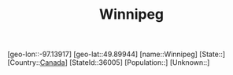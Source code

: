 ﻿---
title: "Winnipeg"
location: [49.89944,-97.13917]
type: City
tags:
- geo/City


SpocWebEntityId: 36118
isDeleted: false
confidential: public

---
[geo-lon::-97.13917]
[geo-lat::49.89944]
[name::Winnipeg]
[State::]
[Country::[Canada](North-America/Canada.md)]
[StateId::36005]
[Population::]
[Unknown::]

